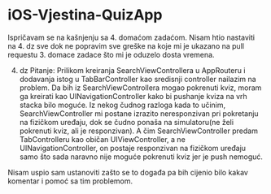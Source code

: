 # iOS-Vjestina-QuizApp

Ispričavam se na kašnjenju sa 4. domaćom zadaćom. Nisam htio nastaviti na 4. dz sve dok ne popravim sve greške na koje mi je ukazano na pull requestu 3. domace zadace što mi je oduzelo dosta vremena.

4. dz
Pitanje: Prilikom kreiranja SearchViewControllera u AppRouteru i dodavanja istog u TabBarController kao sredisnji controller nailazim na problem.
Da bih iz SearchViewControllera mogao pokrenuti kviz, moram ga kreirati kao UINavigationController kako bi pushanje kviza na vrh stacka bilo moguće.
Iz nekog čudnog razloga kada to učinim, SearchViewController mi postane izrazito neresponzivan pri pokretanju na fizičkom uređaju, dok se čudno ponaša na simulatoru(ne želi pokrenuti kviz, ali je responzivan).
A čim SearchViewController predam TabControlleru kao običan UIViewController, a ne UINavigationController, on postaje responzivan na fizičkom uređaju samo što sada naravno nije moguće pokrenuti kviz jer je push nemoguć.

Nisam uspio sam ustanoviti zašto se to događa pa bih cijenio bilo kakav komentar i pomoć sa tim problemom.
